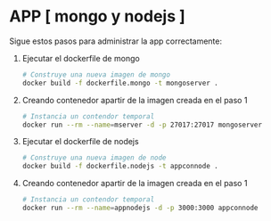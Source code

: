 # APP [ mongo y nodejs ]

Sigue estos pasos para administrar la app correctamente:

1. Ejecutar el dockerfile de mongo
    ```bash
    # Construye una nueva imagen de mongo
    docker build -f dockerfile.mongo -t mongoserver .
2. Creando contenedor apartir de la imagen creada en el paso 1
    ```bash
    # Instancia un contendor temporal
    docker run --rm --name=mserver -d -p 27017:27017 mongoserver
3. Ejecutar el dockerfile de nodejs
    ```bash
    # Construye una nueva imagen de node
    docker build -f dockerfile.nodejs -t appconnode .
4. Creando contenedor apartir de la imagen creada en el paso 1
    ```bash
    # Instancia un contendor temporal
    docker run --rm --name=appnodejs -d -p 3000:3000 appconnode
